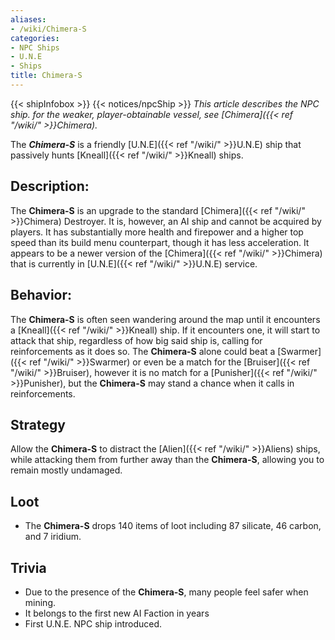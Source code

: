 ```yaml
---
aliases:
- /wiki/Chimera-S
categories:
- NPC Ships
- U.N.E
- Ships
title: Chimera-S
---
```


{{< shipInfobox >}} {{< notices/npcShip >}} _This article describes the NPC ship. for the weaker, player-obtainable vessel, see [Chimera]({{< ref "/wiki/" >}}Chimera)._

The **_Chimera-S_** is a friendly [U.N.E]({{< ref "/wiki/" >}}U.N.E) ship that passively hunts [Kneall]({{< ref "/wiki/" >}}Kneall) ships.

## Description:

The **Chimera-S** is an upgrade to the standard [Chimera]({{< ref "/wiki/" >}}Chimera) Destroyer. It is, however, an AI ship and cannot be acquired by players. It has substantially more health and firepower and a higher top speed than its build menu counterpart, though it has less acceleration. It appears to be a newer version of the [Chimera]({{< ref "/wiki/" >}}Chimera) that is currently in [U.N.E]({{< ref "/wiki/" >}}U.N.E) service.

## Behavior:

The **Chimera-S** is often seen wandering around the map until it encounters a [Kneall]({{< ref "/wiki/" >}}Kneall) ship. If it encounters one, it will start to attack that ship, regardless of how big said ship is, calling for reinforcements as it does so. The **Chimera-S** alone could beat a [Swarmer]({{< ref "/wiki/" >}}Swarmer) or even be a match for the [Bruiser]({{< ref "/wiki/" >}}Bruiser), however it is no match for a [Punisher]({{< ref "/wiki/" >}}Punisher), but the **Chimera-S** may stand a chance when it calls in reinforcements.

## Strategy

Allow the **Chimera-S** to distract the [Alien]({{< ref "/wiki/" >}}Aliens) ships, while attacking them from further away than the **Chimera-S**, allowing you to remain mostly undamaged.

## Loot

- The **Chimera-S** drops 140 items of loot including 87 silicate, 46 carbon, and 7 iridium.

## Trivia

- Due to the presence of the **Chimera-S**, many people feel safer when mining.
- It belongs to the first new AI Faction in years
- First U.N.E. NPC ship introduced.